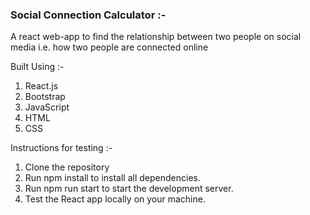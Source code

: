 ### Social Connection Calculator :- 
A react web-app to find the relationship between two people on social media i.e. how two people are connected online

Built Using :- 
1) React.js
2) Bootstrap
3) JavaScript
4) HTML
5) CSS

Instructions for testing :- 
1) Clone the repository
2) Run npm install to install all dependencies.
3) Run npm run start to start the development server.
4) Test the React app locally on your machine. 
